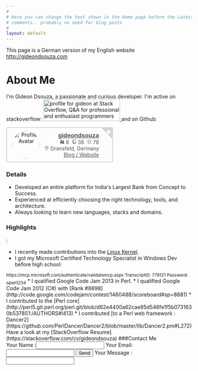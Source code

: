 ```yaml
---
#
# Here you can change the text shown in the Home page before the Latest Posts section.
# comments.. probably no need for blog posts
#
layout: default
---
```


This page is a German version of my English website http://gideondsouza.com







# About Me
I'm Gideon Dsouza, a passionate and curious developer. I'm active on stackoverflow:
<a href="https://stackoverflow.com/users/368070/gideon">
<img src="https://stackoverflow.com/users/flair/368070.png" width="208" height="58" alt="profile for gideon at Stack Overflow, Q&amp;A for professional and enthusiast programmers" title="profile for gideon at Stack Overflow, Q&amp;A for professional and enthusiast programmers">
</a>and on Github:

<div class="github-flair" style="box-sizing: border-box; line-height: normal; display: flex; align-items: center; width: 290px; height: 95px; color: rgb(85, 85, 85); position: relative; border: 2px solid rgb(209, 213, 218); border-radius: 3px; padding: 5px 10px; font-family: -apple-system, BlinkMacSystemFont, &quot;Segoe UI&quot;, Roboto, Helvetica, Arial, sans-serif, &quot;Apple Color Emoji&quot;, &quot;Segoe UI Emoji&quot;, &quot;Segoe UI Symbol&quot;;"><svg title="GitHub Flair" width="30" height="30" viewBox="0 0 250 250" style="fill: rgb(209, 213, 218); color: rgb(255, 255, 255); position: absolute; top: 0px; right: 0px; border: 0px;"><path d="M0,0 L115,115 L130,115 L142,142 L250,250 L250,0 Z"></path><path d="M115.0,115.0 C114.9,115.1 118.7,116.5 119.8,115.4 L133.7,101.6 C136.9,99.2 139.9,98.4 142.2,98.6 C133.8,88.0 127.5,74.4 143.8,58.0 C148.5,53.4 154.0,51.2 159.7,51.0 C160.3,49.4 163.2,43.6 171.4,40.1 C171.4,40.1 176.1,42.5 178.8,56.2 C183.1,58.6 187.2,61.8 190.9,65.4 C194.5,69.0 197.7,73.2 200.1,77.6 C213.8,80.2 216.3,84.9 216.3,84.9 C212.7,93.1 206.9,96.0 205.4,96.6 C205.1,102.4 203.0,107.8 198.3,112.5 C181.9,128.9 168.3,122.5 157.7,114.1 C157.9,116.9 156.7,120.9 152.7,124.9 L141.0,136.5 C139.8,137.7 141.6,141.9 141.8,141.8 Z" fill="currentColor"></path></svg><div class="avatar" style="text-align: center; position: relative; width: 75px; height: 75px; margin-left: 5px;"><a href="https://github.com/gideondsouza" target="_blank"><img src="https://avatars0.githubusercontent.com/u/537505?v=4" alt="Profile Avatar" style="width: 100%; height: 100%; border-radius: 50%;"></a></div><div class="info" style="width: 160px; text-align: right; font-size: 14px;"><div class="name" style="font-weight: bold; font-size: 16px;"><a href="https://github.com/gideondsouza" target="_blank" style="color: rgb(85, 85, 85);">gideondsouza</a></div><div class="meta"><span title="Followers"><svg height="12" viewBox="0 0 16 16" width="12" style="fill: rgb(85, 85, 85);"><path fill-rule="evenodd" d="M16 12.999c0 .439-.45 1-1 1H7.995c-.539 0-.994-.447-.995-.999H1c-.54 0-1-.561-1-1 0-2.634 3-4 3-4s.229-.409 0-1c-.841-.621-1.058-.59-1-3 .058-2.419 1.367-3 2.5-3s2.442.58 2.5 3c.058 2.41-.159 2.379-1 3-.229.59 0 1 0 1s1.549.711 2.42 2.088C9.196 9.369 10 8.999 10 8.999s.229-.409 0-1c-.841-.62-1.058-.59-1-3 .058-2.419 1.367-3 2.5-3s2.437.581 2.495 3c.059 2.41-.158 2.38-1 3-.229.59 0 1 0 1s3.005 1.366 3.005 4"></path></svg> 8&nbsp;&nbsp;</span><span title="Total Public Repositories"><svg height="12" viewBox="0 0 12 16" width="12" style="fill: rgb(85, 85, 85);"><path fill-rule="evenodd" d="M4 9H3V8h1v1zm0-3H3v1h1V6zm0-2H3v1h1V4zm0-2H3v1h1V2zm8-1v12c0 .55-.45 1-1 1H6v2l-1.5-1.5L3 16v-2H1c-.55 0-1-.45-1-1V1c0-.55.45-1 1-1h10c.55 0 1 .45 1 1zm-1 10H1v2h2v-1h3v1h5v-2zm0-10H2v9h9V1z"></path></svg> 36&nbsp;&nbsp;</span><span title="Total Public Gists"><svg height="12" viewBox="0 0 12 16" width="12" style="fill: rgb(85, 85, 85);"><path fill-rule="evenodd" d="M7.5 5L10 7.5 7.5 10l-.75-.75L8.5 7.5 6.75 5.75 7.5 5zm-3 0L2 7.5 4.5 10l.75-.75L3.5 7.5l1.75-1.75L4.5 5zM0 13V2c0-.55.45-1 1-1h10c.55 0 1 .45 1 1v11c0 .55-.45 1-1 1H1c-.55 0-1-.45-1-1zm1 0h10V2H1v11z"></path></svg> 78</span></div><div class="location"><svg height="12" viewBox="0 0 12 16" width="12" style="fill: rgb(85, 85, 85);"><path fill-rule="evenodd" d="M6 0C2.69 0 0 2.5 0 5.5 0 10.02 6 16 6 16s6-5.98 6-10.5C12 2.5 9.31 0 6 0zm0 14.55C4.14 12.52 1 8.44 1 5.5 1 3.02 3.25 1 6 1c1.34 0 2.61.48 3.56 1.36.92.86 1.44 1.97 1.44 3.14 0 2.94-3.14 7.02-5 9.05zM8 5.5c0 1.11-.89 2-2 2-1.11 0-2-.89-2-2 0-1.11.89-2 2-2 1.11 0 2 .89 2 2z"></path></svg><span>&nbsp;Dransfeld, Germany</span></div><div class="blog"><a href="http://www.gideondsouza.com" target="_blank" style="color: rgb(85, 85, 85);">Blog / Website</a></div></div></div>

### Details

* Developed an entire platform for India's Largest Bank from Concept to Success.
* Experienced at efficiently choosing the right technology, tools, and architecture.
* Always looking to learn new languages, stacks and domains.

### Highlights

: 

* I recently made contributions into the [Linux Kernel](http://git.kernel.org/cgit/linux/kernel/git/next/linux-next.git/log/?qt=author&q=gideon). 
* I got my Microsoft Certified Technology Specialist in Windows Dev before high school:
<sub>
https://mcp.microsoft.com/authenticate/validatemcp.aspx  
TranscriptID: 779121  
Password: open1234</sub>
* I qualified Google Code Jam 2013 in Perl.
* I qualified Google Code Jam 2012 (C#) with [Rank #8898](http://code.google.com/codejam/contest/1460488/scoreboard#sp=8881)
* I contributed to the [Perl core](http://perl5.git.perl.org/perl.git/blob/d62e4400a62cae85d546fe1f5b0731630b537851:/AUTHORS#l413) 
* I contributed [to a Perl web framework : Dancer2](https://github.com/PerlDancer/Dancer2/blob/master/lib/Dancer2.pm#L272)
Have a look at my [StackOverflow Resume](https://stackoverflow.com/cv/gideondsouza) 
###Contact Me
<form action="https://formspree.io/gidisrael@gmail.com"
      method="POST">
    Your Name :<input type="text" name="name">
    Your Email:<input type="email" name="_replyto">
    <input type="submit" value="Send">
    Your Message :<input type="text" name="message">
</form>


